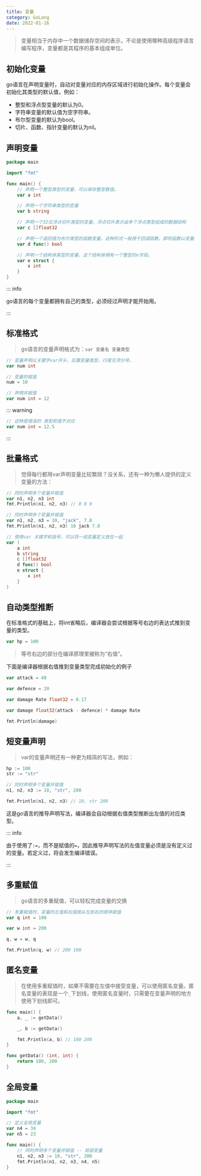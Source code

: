```yaml
---
title: 变量
category: GoLang
date: 2022-01-16
---
```


> 变量相当于内存中一个数据储存空间的表示，不论是使用哪种高级程序语言编写程序，变量都是其程序的基本组成单位。

## 初始化变量

go语言在声明变量时，自动对变量对应的内存区域进行初始化操作。每个变量会初始化其类型的默认值，例如：

- 整型和浮点型变量的默认为0。
- 字符串变量的默认值为空字符串。
- 布尔型变量的默认为bool。
- 切片、函数、指针变量的默认为nil。

## 声明变量

```go
package main

import "fmt"

func main() {
	// 声明一个整型类型的变量，可以保存整型数值。
	var a int

	// 声明一个字符串类型的变量
	var b string

	// 声明一个32位浮点切片类型的变量，浮点切片表示由多个浮点类型组成的数据结构
	var c []float32

	// 声明一个返回值为布尔类型的函数变量，这种形式一般用于回调函数，即将函数以变量的形式保存下来，在需要的时候重新调用这个函数
	var d func() bool

	// 声明一个结构体类型的变量，这个结构体拥有一个整型的x字段。
	var e struct {
		x int
	}
}
```

::: info

go语言的每个变量都拥有自己的类型，必须经过声明才能开始用。

:::

## 标准格式

> go语言的变量声明格式为：`var 变量名 变量类型`

```go
// 变量声明以关键字var开头，后置变量类型，行尾无须分号。
var num int

// 变量的赋值
num = 10

// 声明并赋值
var num int = 12
```

::: warning

```go
// 这种是错误的 类型和值不对应
var num int = 12.5
```

:::

## 批量格式

> 觉得每行都用var声明变量比较繁琐？没关系，还有一种为懒人提供的定义变量的方法：

```go
// 同时声明多个变量并赋值
var n1, n2, n3 int
fmt.Println(n1, n2, n3) // 0 0 0

// 同时声明多个变量并赋值
var n1, n2, n3 = 10, "jack", 7.8
fmt.Println(n1, n2, n3) 10 jack 7.8

// 使用var 关键字和括号，可以将一组变量定义放在一起
var (
	a int
    b string
    c []float32
    d func() bool
    e struct {
        x int
    }
)
```

## 自动类型推断

在标准格式的基础上，将int省略后，编译器会尝试根据等号右边的表达式推到变量的类型。

```go
var hp = 100
```

> 等号右边的部分在编译原理里被称为“右值”。

下面是编译器根据右值推到变量类型完成初始化的例子

```go
var attack = 40

var defence = 20

var damage Rate float32 = 0.17

var damage float32(attack - defence) * damage Rate

fmt.Println(damage)
```

## 短变量声明

> var的变量声明还有一种更为精简的写法，例如：

```go
hp := 100
str := "str"

// 同时声明多个变量并赋值
n1, n2, n3 := 10, "str", 200

fmt.Println(n1, n2, n3) // 10, str 200
```

这是go语言的推导声明写法，编译器会自动根据右值类型推断出左值的对应类型。

::: info

由于使用了`:=`，而不是赋值的`=`，因此推导声明写法的左值变量必须是没有定义过的变量。若定义过，将会发生编译错误。

:::

## 多重赋值

> go语言的多重赋值，可以轻松完成变量的交换

```go
// 多重赋值时，变量的左值和右值按从左到右的顺序赋值
var q int = 100

var w int = 200

q, w = w, q

fmt.Println(q, w) // 200 100
```

## 匿名变量

> 在使用多重赋值时，如果不需要在左值中接受变量，可以使用匿名变量。匿名变量的表现是一个`_`下划线，使用匿名变量时，只需要在变量声明的地方使用下划线即可。

```go
func main() {
    a, _ := getData()

    _, b := getData()

    fmt.Println(a, b) // 100 200
}

func getData() (int, int) {
	return 100, 200
}
```

## 全局变量

```go
package main

import "fmt"

// 定义全局变量
var n4 = 34
var n5 = 23

func main() {
	// 同时声明多个变量并赋值 -- 局部变量
	n1, n2, n3 := 10, "str", 200
	fmt.Println(n1, n2, n3, n4, n5)
}
```

